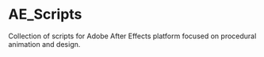 # AE_Scripts
Collection of scripts for Adobe After Effects platform focused on procedural animation and design.
